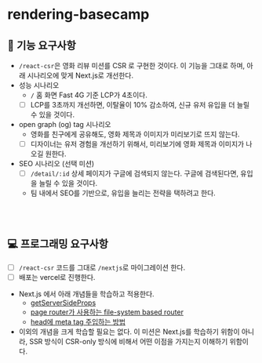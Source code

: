 # rendering-basecamp

## 🎯 기능 요구사항

- `/react-csr`은 영화 리뷰 미션를 CSR 로 구현한 것이다. 이 기능을 그대로 하며, 아래 시나리오에 맞게 Next.js로 개선한다.
- 성능 시나리오
  - `/` 홈 화면 Fast 4G 기준 LCP가 4초이다. 
  - [ ] LCP를 3초까지 개선하면, 이탈율이 10% 감소하여, 신규 유저 유입을 더 늘릴 수 있을 것이다.
- open graph (og) tag 시나리오
  - 영화를 친구에게 공유해도, 영화 제목과 이미지가 미리보기로 뜨지 않는다. 
  - [ ] 디자이너는 유저 경험을 개선하기 위해서, 미리보기에 영화 제목과 이미지가 나오길 원한다.
- SEO 시나리오 (선택 미션)
  - [ ] `/detail/:id` 상세 페이지가 구글에 검색되지 않는다. 구글에 검색된다면, 유입을 늘릴 수 있을 것이다. 
  - 팀 내에서 SEO를 기반으로, 유입을 늘리는 전략을 택하려고 한다.

<br><br>

## 💻 프로그래밍 요구사항

- [ ] `/react-csr` 코드를 그대로 `/nextjs`로 마이그레이션 한다.
- [ ] 배포는 vercel로 진행한다.
- Next.js 에서 아래 개념들을 학습하고 적용한다.
  - [getServerSideProps](https://nextjs.org/docs/pages/building-your-application/data-fetching/get-server-side-props)
  - [page router가 사용하는 file-system based router](https://nextjs.org/docs/pages/building-your-application/routing/pages-and-layouts)
  - [head에 meta tag 주입하는 방법](https://nextjs.org/docs/pages/api-reference/components/head)
- 이외의 개념을 크게 학습할 필요는 없다. 이 미션은 Next.js를 학습하기 위함이 아니라, SSR 방식이 CSR-only 방식에 비해서 어떤 이점을 가지는지 이해하기 위함이다.
